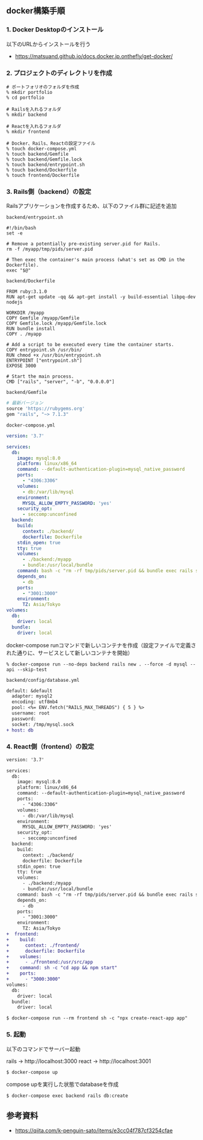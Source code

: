 ## docker構築手順
### 1. Docker Desktopのインストール
以下のURLからインストールを行う
- https://matsuand.github.io/docs.docker.jp.onthefly/get-docker/

### 2. プロジェクトのディレクトリを作成
```Shell
# ポートフォリオのフォルダを作成
% mkdir portfolio
% cd portfolio

# Railsを入れるフォルダ
% mkdir backend

# Reactを入れるフォルダ
% mkdir frontend

# Docker、Rails、Reactの設定ファイル
% touch docker-compose.yml
% touch backend/Gemfile
% touch backend/Gemfile.lock
% touch backend/entrypoint.sh
% touch backend/Dockerfile
% touch frontend/Dockerfile
```

### 3. Rails側（backend）の設定
Railsアプリケーションを作成するため、以下のファイル群に記述を追加

`backend/entrypoint.sh`
```shell
#!/bin/bash
set -e

# Remove a potentially pre-existing server.pid for Rails.
rm -f /myapp/tmp/pids/server.pid

# Then exec the container's main process (what's set as CMD in the Dockerfile).
exec "$@"
```

`backend/Dockerfile`
```docker
FROM ruby:3.1.0
RUN apt-get update -qq && apt-get install -y build-essential libpq-dev nodejs

WORKDIR /myapp
COPY Gemfile /myapp/Gemfile
COPY Gemfile.lock /myapp/Gemfile.lock
RUN bundle install
COPY . /myapp

# Add a script to be executed every time the container starts.
COPY entrypoint.sh /usr/bin/
RUN chmod +x /usr/bin/entrypoint.sh
ENTRYPOINT ["entrypoint.sh"]
EXPOSE 3000

# Start the main process.
CMD ["rails", "server", "-b", "0.0.0.0"]
```

`backend/Gemfile`
```ruby
# 最新バージョン
source 'https://rubygems.org'
gem "rails", "~> 7.1.3"
```

`docker-compose.yml`
```yml
version: '3.7'

services:
  db:
    image: mysql:8.0
    platform: linux/x86_64
    command: --default-authentication-plugin=mysql_native_password
    ports:
      - "4306:3306"
    volumes:
      - db:/var/lib/mysql
    environment:
      MYSQL_ALLOW_EMPTY_PASSWORD: 'yes'
    security_opt:
      - seccomp:unconfined
  backend:
    build:
      context: ./backend/
      dockerfile: Dockerfile
    stdin_open: true
    tty: true
    volumes:
      - ./backend:/myapp
      - bundle:/usr/local/bundle
    command: bash -c "rm -rf tmp/pids/server.pid && bundle exec rails s -p 3000 -b '0.0.0.0'"
    depends_on:
      - db
    ports:
      - "3001:3000"
    environment:
      TZ: Asia/Tokyo
volumes:
  db:
    driver: local
  bundle:
    driver: local
```

docker-compose runコマンドで新しいコンテナを作成（設定ファイルで定義された通りに、サービスとして新しいコンテナを開始）

```shell
% docker-compose run --no-deps backend rails new . --force -d mysql --api --skip-test
```

`backend/config/database.yml`

```diff
default: &default
  adapter: mysql2
  encoding: utf8mb4
  pool: <%= ENV.fetch("RAILS_MAX_THREADS") { 5 } %>
  username: root
  password:
  socket: /tmp/mysql.sock
+ host: db
```

### 4. React側（frontend）の設定

```diff
version: '3.7'

services:
  db:
    image: mysql:8.0
    platform: linux/x86_64
    command: --default-authentication-plugin=mysql_native_password
    ports:
      - "4306:3306"
    volumes:
      - db:/var/lib/mysql
    environment:
      MYSQL_ALLOW_EMPTY_PASSWORD: 'yes'
    security_opt:
      - seccomp:unconfined
  backend:
    build:
      context: ./backend/
      dockerfile: Dockerfile
    stdin_open: true
    tty: true
    volumes:
      - ./backend:/myapp
      - bundle:/usr/local/bundle
    command: bash -c "rm -rf tmp/pids/server.pid && bundle exec rails s -p 3000 -b '0.0.0.0'"
    depends_on:
      - db
    ports:
      - "3001:3000"
    environment:
      TZ: Asia/Tokyo
+  frontend:
+    build:
+      context: ./frontend/
+      dockerfile: Dockerfile
+    volumes:
+      - ./frontend:/usr/src/app
+    command: sh -c "cd app && npm start"
+    ports:
+      - "3000:3000"
volumes:
  db:
    driver: local
  bundle:
    driver: local
```

```shell
$ docker-compose run --rm frontend sh -c "npx create-react-app app"
```

### 5. 起動
以下のコマンドでサーバー起動

rails → http://localhost:3000
react → http://localhost:3001

```shell
$ docker-compose up
```

compose upを実行した状態でdatabaseを作成

```shell
$ docker-compose exec backend rails db:create
```

## 参考資料
- https://qiita.com/k-penguin-sato/items/e3cc04f787cf3254cfae
